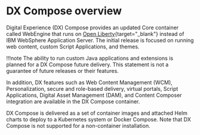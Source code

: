 # DX Compose overview

Digital Experience (DX) Compose provides an updated Core container called WebEngine that runs on [Open Liberty](https://openliberty.io/){target="_blank"} instead of IBM WebSphere Application Server. The initial release is focused on running web content, custom Script Applications, and themes.

!!!note
    The ability to run custom Java applications and extensions is planned for a DX Compose future delivery. This statement is not a guarantee of future releases or their features.

In addition, DX features such as Web Content Management (WCM), Personalization, secure and role-based delivery, virtual portals, Script Applications, Digital Asset Management (DAM), and Content Composer integration are available in the DX Compose container.

DX Compose is delivered as a set of container images and attached Helm charts to deploy to a Kubernetes system or Docker Compose. Note that DX Compose is not supported for a non-container installation.
